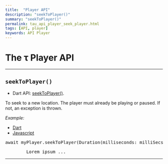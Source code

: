 ```yaml
---
title:  "Player API"
description: "seekToPlayer()"
summary: "seekToPlayer()"
permalink: tau_api_player_seek_player.html
tags: [API, player]
keywords: API Player
---
```

# The &tau; Player API

-------------------------------------------------------------------------------------------------------------------------------
## `seekToPlayer()`

- Dart API: [seekToPlayer()](pages/flutter-sound/api/player/FlutterSoundPlayer/seekToPlayer.html).

To seek to a new location. The player must already be playing or paused. If not, an exception is thrown.

*Example:*
<ul id="profileTabs" class="nav nav-tabs">
    <li class="active"><a href="#dart" data-toggle="tab">Dart</a></li>
    <li><a href="#javascript" data-toggle="tab">Javascript</a></li>
</ul>
<div class="tab-content">

<div role="tabpanel" class="tab-pane active" id="dart">

<pre>
await myPlayer.seekToPlayer(Duration(milliseconds: milliSecs));
</pre>

</div>

<div role="tabpanel" class="tab-pane" id="javascript">
<pre>
        Lorem ipsum ...
</pre>
</div>

</div>

----------------------------------------------------------------------------------------------------------------------------------
